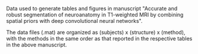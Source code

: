 Data used to generate tables and figures in manuscript "Accurate and robust segmentation of neuroanatomy in T1-weighted MRI by combining spatial priors with deep convolutional neural networks".

The data files (.mat) are organized as (subjects) x (structure) x (method), with the methods in the same order as that reported in the
respective tables in the above manuscript. 



